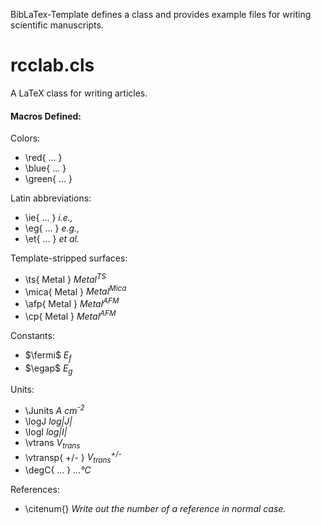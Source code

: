 BibLaTex-Template defines a class and provides example files for writing scientific manuscripts.


# rcclab.cls
A LaTeX class for writing articles.

#### Macros Defined:  

Colors:  
* \red{ ... }
* \blue{ ... }
* \green{ ... }

Latin abbreviations:  
* \ie{ ... } *i.e.,*
* \eg{ ... } *e.g.,*
* \et{ ... } *et al.*  

Template-stripped surfaces:  
* \ts{ Metal } *Metal<sup>TS</sup>*
* \mica{ Metal } *Metal<sup>Mica</sup>*
* \afp{ Metal } *Metal<sup>AFM</sup>*
* \cp{ Metal } *Metal<sup>AFM</sup>*  

Constants:
* $\fermi$ *E<sub>f</sub>*
* $\egap$ *E<sub>g</sub>*  

Units:  
* \Junits *A cm<sup>-2</sup>*
* \logJ *log|J|*
* \logI *log|I|*
* \vtrans *V<sub>trans</sub>*
* \vtransp{ +/- } *V<sub>trans</sub><sup>+/-</sup>*
* \degC{ ... } *...°C*

References:
* \citenum{} *Write out the number of a reference in normal case.*
